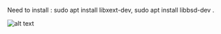 Need to install :  sudo apt install libxext-dev,  sudo apt install libbsd-dev .

![alt text](https://github.com/dogadinm/so_long_42/blob/main/img/so_long.png)
